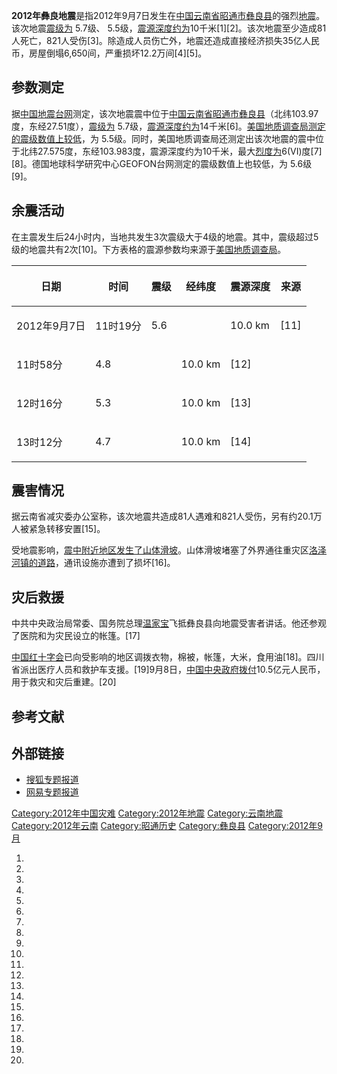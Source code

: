 **2012年彝良地震**是指2012年9月7日发生在[中国](https://zh.wikipedia.org/wiki/中国 "wikilink")[云南省](../Page/云南省.md "wikilink")[昭通市](../Page/昭通市.md "wikilink")[彝良县](../Page/彝良县.md "wikilink")的强烈[地震](../Page/地震.md "wikilink")。该次地震[震级为](https://zh.wikipedia.org/wiki/震级 "wikilink")
5.7级、
5.5级，[震源深度约为](https://zh.wikipedia.org/wiki/震源深度 "wikilink")10千米\[1\]\[2\]。该次地震至少造成81人死亡，821人受伤\[3\]。除造成人员伤亡外，地震还造成直接经济损失35亿人民币，房屋倒塌6,650间，严重损坏12.2万间\[4\]\[5\]。

## 参数测定

据[中国地震台网](../Page/中国地震台网.md "wikilink")测定，该次地震震中位于[中国](https://zh.wikipedia.org/wiki/中国 "wikilink")[云南省](../Page/云南省.md "wikilink")[昭通市](../Page/昭通市.md "wikilink")[彝良县](../Page/彝良县.md "wikilink")（北纬103.97度，东经27.51度），[震级为](https://zh.wikipedia.org/wiki/震级 "wikilink")
5.7级，[震源深度约为](https://zh.wikipedia.org/wiki/震源深度 "wikilink")14千米\[6\]。[美国地质调查局测定的震级数值上较低](https://zh.wikipedia.org/wiki/美国地质调查局 "wikilink")，为
5.5级。同时，美国地质调查局还测定出该次地震的震中位于北纬27.575度，东经103.983度，震源深度约为10千米，最大[烈度为](https://zh.wikipedia.org/wiki/修订麦加利地震烈度 "wikilink")6(VI)度\[7\]\[8\]。德国地球科学研究中心GEOFON台网测定的震级数值上也较低，为
5.6级\[9\]。

## 余震活动

在主震发生后24小时内，当地共发生3次震级大于4级的地震。其中，震级超过5级的地震共有2次\[10\]。下方表格的震源参数均来源于[美国地质调查局](https://zh.wikipedia.org/wiki/美国地质调查局 "wikilink")。

<table>
<thead>
<tr class="header">
<th><p>日期</p></th>
<th><p>时间</p></th>
<th><p>震级</p></th>
<th><p>经纬度</p></th>
<th><p>震源深度</p></th>
<th><p>来源</p></th>
</tr>
</thead>
<tbody>
<tr class="odd">
<td><p>2012年9月7日</p></td>
<td><p>11时19分</p></td>
<td><p>5.6</p></td>
<td></td>
<td><p>10.0 km</p></td>
<td><p>[11]</p></td>
</tr>
<tr class="even">
<td><p>11时58分</p></td>
<td><p>4.8</p></td>
<td></td>
<td><p>10.0 km</p></td>
<td><p>[12]</p></td>
<td></td>
</tr>
<tr class="odd">
<td><p>12时16分</p></td>
<td><p>5.3</p></td>
<td></td>
<td><p>10.0 km</p></td>
<td><p>[13]</p></td>
<td></td>
</tr>
<tr class="even">
<td><p>13时12分</p></td>
<td><p>4.7</p></td>
<td></td>
<td><p>10.0 km</p></td>
<td><p>[14]</p></td>
<td></td>
</tr>
</tbody>
</table>

## 震害情况

据云南省减灾委办公室称，该次地震共造成81人遇难和821人受伤，另有约20.1万人被紧急转移安置\[15\]。

受地震影响，[震中附近地区发生了山体滑坡](https://zh.wikipedia.org/wiki/震中 "wikilink")。山体滑坡堵塞了外界通往重灾区[洛泽河镇的道路](https://zh.wikipedia.org/wiki/洛泽河镇 "wikilink")，通讯设施亦遭到了损坏\[16\]。

## 灾后救援

中共中央政治局常委、国务院总理[温家宝](../Page/温家宝.md "wikilink")飞抵彝良县向地震受害者讲话。他还参观了医院和为灾民设立的帐篷。\[17\]

[中国红十字会](../Page/中国红十字会.md "wikilink")已向受影响的地区调拨衣物，棉被，帐篷，大米，食用油\[18\]。四川省派出医疗人员和救护车支援。\[19\]9月8日，[中国中央政府拨付](https://zh.wikipedia.org/wiki/中华人民共和国中央政府 "wikilink")10.5亿元人民币，用于救灾和灾后重建。\[20\]

## 参考文献

## 外部链接

  - [搜狐专题报道](http://news.sohu.com/s2012/zhaotongdizhen/)
  - [网易专题报道](http://news.163.com/special/ynztdz/)

[Category:2012年中国灾难](https://zh.wikipedia.org/wiki/Category:2012年中国灾难 "wikilink")
[Category:2012年地震](https://zh.wikipedia.org/wiki/Category:2012年地震 "wikilink")
[Category:云南地震](https://zh.wikipedia.org/wiki/Category:云南地震 "wikilink")
[Category:2012年云南](https://zh.wikipedia.org/wiki/Category:2012年云南 "wikilink")
[Category:昭通历史](https://zh.wikipedia.org/wiki/Category:昭通历史 "wikilink")
[Category:彝良县](https://zh.wikipedia.org/wiki/Category:彝良县 "wikilink")
[Category:2012年9月](https://zh.wikipedia.org/wiki/Category:2012年9月 "wikilink")

1.
2.
3.
4.
5.

6.
7.
8.
9.
10.

11.
12.

13.

14.

15.

16.

17.

18.

19.

20.